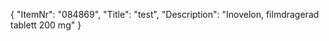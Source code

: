 {
  "ItemNr": "084869",
  "Title": "test",
  "Description": "Inovelon, filmdragerad tablett 200 mg"
}